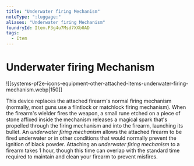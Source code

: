 ```yaml
---
title: "Underwater firing Mechanism"
noteType: ":luggage:"
aliases: "Underwater firing Mechanism"
foundryId: Item.F3g4u7Msd7XXb0AD
tags:
  - Item
---
```


# Underwater firing Mechanism
![[systems-pf2e-icons-equipment-other-attached-items-underwater-firing-mechanism.webp|150]]

This device replaces the attached firearm's normal firing mechanism (normally, most guns use a flintlock or matchlock firing mechanism). When the firearm's wielder fires the weapon, a small rune etched on a piece of stone affixed inside the mechanism releases a magical spark that's propelled through the firing mechanism and into the firearm, launching its bullet. An _underwater firing mechanism_ allows the attached firearm to be fired underwater or in other conditions that would normally prevent the ignition of black powder. Attaching an _underwater firing mechanism_ to a firearm takes 1 hour, though this time can overlap with the standard time required to maintain and clean your firearm to prevent misfires.
